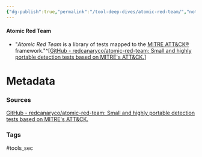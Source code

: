 ```yaml
---
{"dg-publish":true,"permalink":"/tool-deep-dives/atomic-red-team/","noteIcon":""}
---
```


#### Atomic Red Team
- "*Atomic Red Team* is a library of tests mapped to the [MITRE ATT&CK®](https://attack.mitre.org/) framework."^[[GitHub - redcanaryco/atomic-red-team: Small and highly portable detection tests based on MITRE's ATT&CK.](https://github.com/redcanaryco/atomic-red-team)]






# Metadata

### Sources
[GitHub - redcanaryco/atomic-red-team: Small and highly portable detection tests based on MITRE's ATT&CK.](https://github.com/redcanaryco/atomic-red-team)
### Tags
#tools_sec 